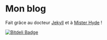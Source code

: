 # Mon blog

Fait grâce au docteur [Jekyll](http://jekyllrb.com/) et à [Mister Hyde](https://rohanchandra.github.io/project/type/) !

[![Bitdeli Badge](https://d2weczhvl823v0.cloudfront.net/Skyost/skyost.github.io/trend.png)](https://bitdeli.com/free "Bitdeli Badge")